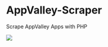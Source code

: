# AppValley-Scraper
Scrape AppValley Apps with PHP

<img src="https://github.com/GeoSn0w/AppValley-Scraper/blob/main/appvalley.png?raw=true">
